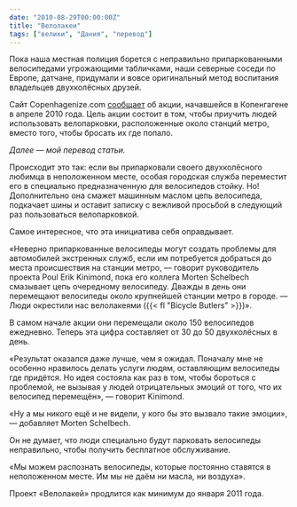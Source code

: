 ```yaml
---
date: "2010-08-29T00:00:00Z"
title: "Велолакеи"
tags: ["велики", "Дания", "перевод"]
---
```


Пока наша местная полиция борется с неправильно припаркованными велосипедами угрожающими табличками, наши северные соседи по Европе, датчане, придумали и вовсе оригинальный метод воспитания владельцев двухколёсных друзей.

Сайт Copenhagenize.com [сообщает](http://www.copenhagenize.com/2010/08/copenhagens-bicycle-butlers.html) об акции, начавшейся в Копенгагене в апреле 2010 года. Цель акции состоит в том, чтобы приучить людей использовать велопарковки, расположенные около станций метро, вместо того, чтобы бросать их где попало.

<!--more-->

*Далее — мой перевод статьи.*

Происходит это так: если вы припарковали своего двухколёсного любимца в неположенном месте, особая городская служба переместит его в специально предназначенную для велосипедов стойку. Но! Дополнительно она смажет машинным маслом цепь велосипеда, подкачает шины и оставит записку с вежливой просьбой в следующий раз пользоваться велопарковкой.

Самое интересное, что эта инициатива себя оправдывает.

«Неверно припаркованные велосипеды могут создать проблемы для автомобилей экстренных служб, если им потребуется добраться до места происшествия на станции метро, — говорит руководитель проекта Poul Erik Kinimond, пока его коллега Morten Schelbech смазывает цепь очередному велосипеду. Дважды в день они перемещают велосипеды около крупнейшей станции метро в городе. — Люди окрестили нас велолакеями ({{< fl "Bicycle Butlers" >}})».

В самом начале акции они перемещали около 150 велосипедов ежедневно. Теперь эта цифра составляет от 30 до 50 двухколёсных в день.

«Результат оказался даже лучше, чем я ожидал. Поначалу мне не особенно нравилось делать услуги людям, оставляющим велосипеды где придётся. Но идея состояла как раз в том, чтобы бороться с проблемой, не вызывая у людей отрицательных эмоций от того, что их велосипед перемещён», — говорит Kinimond.

«Ну а мы никого ещё и не видели, у кого бы это вызвало такие эмоции», — добавляет Morten Schelbech.

Он не думает, что люди специально будут парковать велосипеды неправильно, чтобы получить бесплатное обслуживание.

«Мы можем распознать велосипеды, которые постоянно ставятся в неположенном месте. Им мы не даём ни масла, ни воздуха».

Проект «Велолакей» продлится как минимум до января 2011 года.
